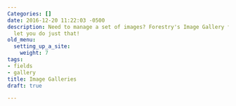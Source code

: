 ```yaml
---
Categories: []
date: 2016-12-20 11:22:03 -0500
description: Need to manage a set of images? Forestry's Image Gallery field type will
  let you do just that!
old_menu:
  setting_up_a_site:
    weight: 7
tags:
- fields
- gallery
title: Image Galleries
draft: true

---
```

